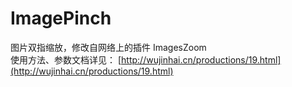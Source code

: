 # ImagePinch
图片双指缩放，修改自网络上的插件 ImagesZoom
<br/>
使用方法、参数文档详见： [http://wujinhai.cn/productions/19.html](http://wujinhai.cn/productions/19.html)